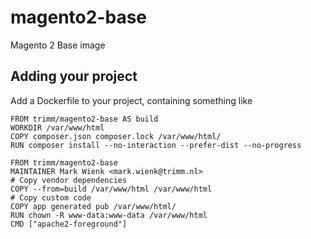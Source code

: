 # magento2-base
Magento 2 Base image

## Adding your project
Add a Dockerfile to your project, containing something like

```
FROM trimm/magento2-base AS build
WORKDIR /var/www/html
COPY composer.json composer.lock /var/www/html/
RUN composer install --no-interaction --prefer-dist --no-progress

FROM trimm/magento2-base
MAINTAINER Mark Wienk <mark.wienk@trimm.nl>
# Copy vendor dependencies
COPY --from=build /var/www/html /var/www/html
# Copy custom code
COPY app generated pub /var/www/html/
RUN chown -R www-data:www-data /var/www/html
CMD ["apache2-foreground"]
```
